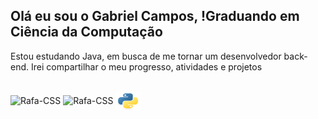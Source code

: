 ## Olá eu sou o Gabriel Campos, !Graduando em Ciência da Computação
Estou estudando Java, em busca de me tornar um desenvolvedor back-end.
Irei compartilhar o meu progresso, atividades e projetos

<div style="display: inline_block"><br>
<img align="center" alt="Rafa-CSS" height="30" width="40" src="https://cdn.jsdelivr.net/gh/devicons/devicon@latest/icons/java/java-original.svg">
<img align="center" alt="Rafa-CSS" height="30" width="40" <img src="https://cdn.jsdelivr.net/gh/devicons/devicon@latest/icons/spring/spring-original.svg" />
<img align="center" alt="Rafa-Python" height="30" width="40" src="https://raw.githubusercontent.com/devicons/devicon/master/icons/python/python-original.svg">
</div>

